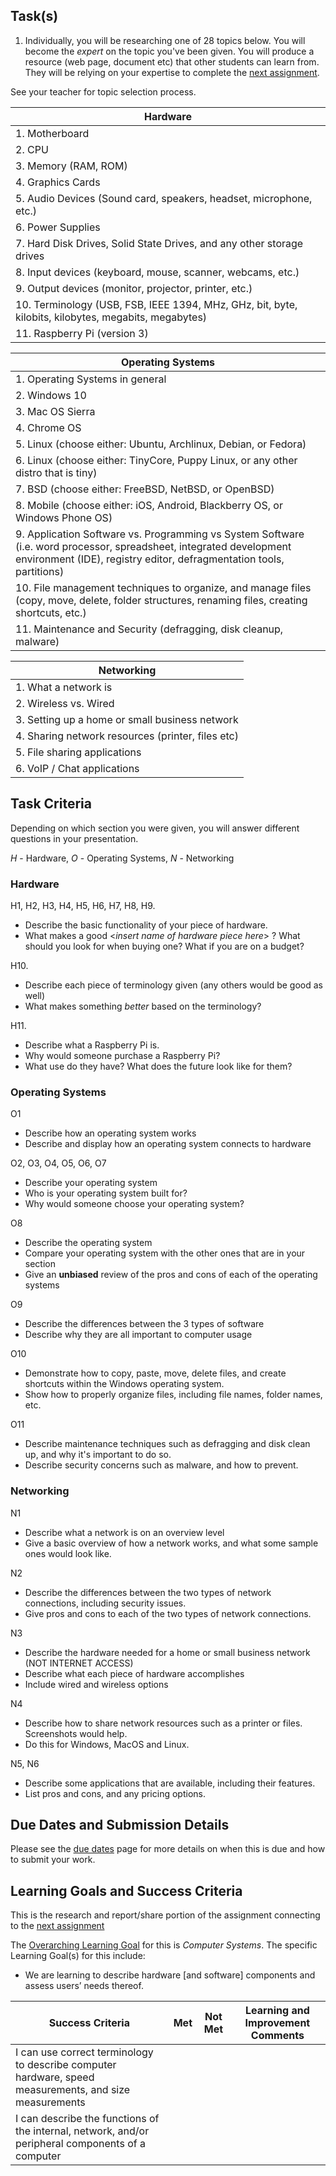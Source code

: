 ## Task(s)

1. Individually, you will be researching one of 28 topics below.  You will become the _expert_ on the topic you've been given.  You will produce a resource (web page, document etc) that other students can learn from.  They will be relying on your expertise to complete the [next assignment](Hardware-Network-OS-Applying-Your-Knowledge).  

See your teacher for topic selection process.

| Hardware |
|---|
| 1. Motherboard |
| 2. CPU |
| 3. Memory (RAM, ROM) |
| 4. Graphics Cards |
| 5. Audio Devices (Sound card, speakers, headset, microphone, etc.) |
| 6. Power Supplies |
| 7. Hard Disk Drives, Solid State Drives, and any other storage drives |
| 8. Input devices (keyboard, mouse, scanner, webcams, etc.) |
| 9. Output devices (monitor, projector, printer, etc.) |
| 10. Terminology (USB, FSB, IEEE 1394, MHz, GHz, bit, byte, kilobits, kilobytes, megabits, megabytes) |
| 11. Raspberry Pi (version 3) |

| Operating Systems |
|---|
| 1. Operating Systems in general |
| 2. Windows 10 |
| 3. Mac OS Sierra |
| 4. Chrome OS |
| 5. Linux (choose either: Ubuntu, Archlinux, Debian, or Fedora) |
| 6. Linux (choose either: TinyCore, Puppy Linux, or any other distro that is tiny) |
| 7. BSD (choose either: FreeBSD, NetBSD, or OpenBSD) |
| 8. Mobile (choose either: iOS, Android, Blackberry OS, or Windows Phone OS) |
| 9. Application Software vs. Programming vs System Software (i.e. word processor, spreadsheet, integrated development environment (IDE), registry editor, defragmentation tools, partitions) |
| 10. File management techniques to organize, and manage files (copy, move, delete, folder structures, renaming files, creating shortcuts, etc.) |
| 11. Maintenance and Security (defragging, disk cleanup, malware) |

| Networking |
|---|
| 1. What a network is |
| 2. Wireless vs. Wired  |
| 3. Setting up a home or small business network |
| 4. Sharing network resources (printer, files etc) |
| 5. File sharing applications |
| 6. VoIP / Chat applications |



## Task Criteria

Depending on which section you were given, you will answer different questions in your presentation.

_H_ - Hardware, _O_ - Operating Systems, _N_ - Networking

### Hardware
H1, H2, H3, H4, H5, H6, H7, H8, H9.  
* Describe the basic functionality of your piece of hardware.
* What makes a good <*insert name of hardware piece here*> ?  What should you look for when buying one? What if you are on a budget?

H10.  
* Describe each piece of terminology given (any others would be good as well)
* What makes something _better_ based on the terminology?

H11.  
* Describe what a Raspberry Pi is.
* Why would someone purchase a Raspberry Pi?
* What use do they have? What does the future look like for them?

### Operating Systems
O1  
* Describe how an operating system works
* Describe and display how an operating system connects to hardware

O2, O3, O4, O5, O6, O7  
* Describe your operating system
* Who is your operating system built for?
* Why would someone choose your operating system?

O8  
* Describe the operating system
* Compare your operating system with the other ones that are in your section
* Give an **unbiased** review of the pros and cons of each of the operating systems

O9  
* Describe the differences between the 3 types of software
* Describe why they are all important to computer usage

O10  
* Demonstrate how to copy, paste, move, delete files, and create shortcuts within the Windows operating system.
* Show how to properly organize files, including file names, folder names, etc.

O11
* Describe maintenance techniques such as defragging and disk clean up, and why it's important to do so.
* Describe security concerns such as malware, and how to prevent.

### Networking
N1  
* Describe what a network is on an overview level
* Give a basic overview of how a network works, and what some sample ones would look like.

N2  
* Describe the differences between the two types of network connections, including security issues.
* Give pros and cons to each of the two types of network connections.

N3  
* Describe the hardware needed for a home or small business network (NOT INTERNET ACCESS)
* Describe what each piece of hardware accomplishes
* Include wired and wireless options

N4    
* Describe how to share network resources such as a printer or files. Screenshots would help.
* Do this for Windows, MacOS and Linux.

N5, N6
* Describe some applications that are available, including their features.
* List pros and cons, and any pricing options.

## Due Dates and Submission Details

Please see the [due dates](./Due-Dates-and-Submission-Details) page for more details on when this is due and how to submit your work.

## Learning Goals and Success Criteria

This is the research and report/share portion of the assignment connecting to the [next assignment](./Hardware-Network-OS-Applying-Your-Knowledge)

The [Overarching Learning Goal](./images/ICS2O.jpg) for this is _Computer Systems_.
The specific Learning Goal(s) for this include:
  * We are learning to describe hardware [and software] components and assess users’ needs thereof.

| Success Criteria | Met | Not Met | Learning and Improvement Comments |
| ----------- | --- | ------ | ------- |
| I can use correct terminology to describe computer hardware, speed measurements, and size measurements | | | |
| I can describe the functions of the internal, network, and/or peripheral components of a computer | | | |
